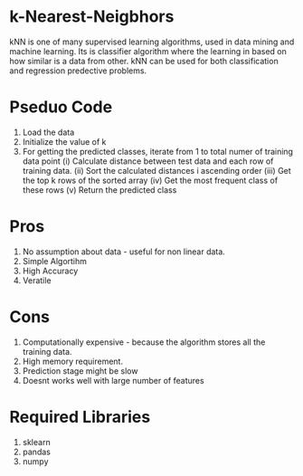 # k-Nearest-Neigbhors
kNN is one of many supervised learning algorithms, used in data mining and machine learning. Its is classifier algorithm where the learning in based on how similar is a data from other. 
kNN can be used for both classification and regression predective problems.

# Pseduo Code
1) Load the data
2) Initialize the value of k
3) For getting the predicted classes, iterate from 1 to total numer of training data point
      (i)   Calculate distance between test data and each row of training data.
      (ii)  Sort the calculated distances i ascending order
      (iii) Get the top k rows of the sorted array
      (iv)  Get the most frequent class of these rows
      (v)   Return the predicted class
      
# Pros 
1) No assumption about data - useful for non linear data.
2) Simple Algortihm
3) High Accuracy
4) Veratile

# Cons
1) Computationally expensive - because the algorithm stores all the training data.
2) High memory requirement.
3) Prediction stage might be slow
4) Doesnt works well with large number of features

# Required Libraries
1) sklearn
2) pandas
3) numpy
